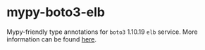 # mypy-boto3-elb

Mypy-friendly type annotations for `boto3` 1.10.19 `elb` service.
More information can be found [here](https://github.com/vemel/mypy_boto3).